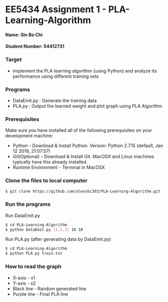 # EE5434 Assignment 1 - PLA-Learning-Algorithm
#### Name: Sin Bo Chi
#### Student Number: 54412731

### Target
  - Implement the PLA learning algorithm (using Python) and analyze its performance using different training sets

### Programs
  - DataEmit.py : Generate the training data
  - PLA.py : Output the learned weight and plot graph using PLA Algorithm

### Prerequisites
Make sure you have installed all of the following prerequisites on your development machine:
  - Python - Download & Install Python. Version: Python 2.7.15 (default, Jan 12 2019, 21:07:57)
  - Git(Optional) - Download & Install Git. MacOSX and Linux machines typically have this already installed.
  - Runtime Environment - Terminal in MacOSX

### Clone the files to local computer
```sh
$ git clone https://github.com/alexsbc303/PLA-Learning-Algorithm.git
```

### Run the programs 
Run DataEmit.py
```sh
$ cd PLA-Learning-Algorithm
$ python DataEmit.py [5,2,3] 10 10
```
Run PLA.py (after generating data by DataEmit.py)
```sh
$ cd PLA-Learning-Algorithm
$ python PLA.py train.txt
```

### How to read the graph
  - X-axis - x1
  - Y-axis - x2
  - Black line - Random generated line
  - Purple line - Final PLA line

